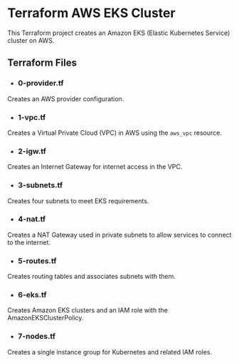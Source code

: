# Terraform AWS EKS Cluster

This Terraform project creates an Amazon EKS (Elastic Kubernetes Service) cluster on AWS.

## Terraform Files

 + ### 0-provider.tf

Creates an AWS provider configuration.

+ ### 1-vpc.tf

Creates a Virtual Private Cloud (VPC) in AWS using the `aws_vpc` resource.

+ ### 2-igw.tf

Creates an Internet Gateway for internet access in the VPC.

+ ### 3-subnets.tf

Creates four subnets to meet EKS requirements.

+ ### 4-nat.tf

Creates a NAT Gateway used in private subnets to allow services to connect to the internet.

+ ### 5-routes.tf

Creates routing tables and associates subnets with them.

+ ### 6-eks.tf

Creates Amazon EKS clusters and an IAM role with the AmazonEKSClusterPolicy.

+ ### 7-nodes.tf

Creates a single instance group for Kubernetes and related IAM roles.
